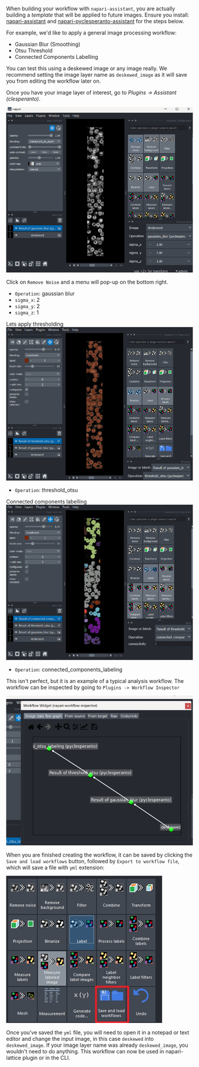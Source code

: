 
When building your workflow with `napari-assistant`, you are actually building a *template* that will be applied to future images. Ensure you install: [napari-assistant](https://github.com/haesleinhuepf/napari-assistant) and [napari-pyclesperanto-assistant](https://github.com/clEsperanto/napari_pyclesperanto_assistant/) for the steps below.

For example,  we'd like to apply a general image processing workflow:
* Gaussian Blur (Smoothing)
* Otsu Threshold
* Connected Components Labelling

You can test this using a deskewed image or any image really. We recommend setting the image layer name as `deskewed_image` as it will save you from editing the workflow later on. 

Once you have your image layer of interest, go to _Plugins -> Assistant (clesperanto)_. 

![](img/1_gaussian.png)

Click on `Remove Noise` and a menu will pop-up on the bottom right.

- `Operation`: gaussian blur
- `sigma_x`: 2
- `sigma_y`: 2
- `sigma_z`: 1

Lets apply thresholding
![](img/2_otsu.png)

- `Operation`: threshold_otsu

Connected components labelling
![](img/3_labelling.png)

- `Operation`: connected_components_labeling

This isn't perfect, but it is an example of a typical analysis workflow. The workflow can be inspected by going to `Plugins -> Workflow Inspector`

![](img/4_workflow_inspector.png)

When you are finished creating the workflow, it can be saved by clicking the `Save and load workflows` button, followed by `Export to workflow file`, which will save a file with `yml` extension:

![](https://raw.githubusercontent.com/BioimageAnalysisCoreWEHI/napari_lattice/master/resources/workflows/11_save_load_workflow.jpg)

Once you've saved the `yml` file, you will need to open it in a notepad or text editor and change the input image, in this case `deskewed` into `deskewed_image`. If your image layer name was already `deskewed_image`, you wouldn't need to do anything. This workflow can now be used in napari-lattice plugin or in the CLI.
